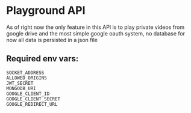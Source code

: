 # Playground API

As of right now the only feature in this API is to play private videos from google drive and the most simple google oauth system, no database for now all data is persisted in a json file

## Required env vars:
```
SOCKET_ADDRESS
ALLOWED_ORIGINS
JWT_SECRET
MONGODB_URI
GOOGLE_CLIENT_ID
GOOGLE_CLIENT_SECRET
GOOGLE_REDIRECT_URL
```
